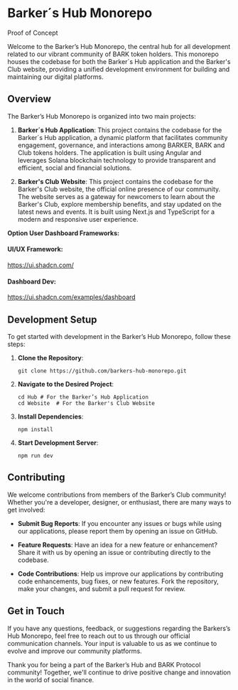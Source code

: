 # Barker´s Hub Monorepo
Proof of Concept

Welcome to the Barker’s Hub Monorepo, the central hub for all development related to our vibrant community of BARK token holders. This monorepo houses the codebase for both the Barker´s Hub application and the Barker's Club website, providing a unified development environment for building and maintaining our digital platforms.

## Overview

The Barker’s Hub Monorepo is organized into two main projects:

1. **Barker´s Hub Application**: This project contains the codebase for the Barker´s Hub application, a dynamic platform that facilitates community engagement, governance, and interactions among BARKER, BARK and Club tokens holders. The application is built using Angular and leverages Solana blockchain technology to provide transparent and efficient, social and financial solutions.

2. **Barker's Club Website**: This project contains the codebase for the Barker's Club website, the official online presence of our community. The website serves as a gateway for newcomers to learn about the Barker's Club, explore membership benefits, and stay updated on the latest news and events. It is built using Next.js and TypeScript for a modern and responsive user experience.

**Option User Dashboard Frameworks:**

#### UI/UX Framework:

https://ui.shadcn.com/

#### Dashboard Dev:

https://ui.shadcn.com/examples/dashboard

## Development Setup

To get started with development in the Barker’s Hub Monorepo, follow these steps:

1. **Clone the Repository**: 
   ```
   git clone https://github.com/barkers-hub-monorepo.git
   ```

2. **Navigate to the Desired Project**:
   ```
   cd Hub # For the Barker’s Hub Application
   cd Website  # For the Barker's Club Website
   ```

3. **Install Dependencies**:
   ```
   npm install
   ```

4. **Start Development Server**:
   ```
   npm run dev
   ```

## Contributing

We welcome contributions from members of the Barker’s Club community! Whether you're a developer, designer, or enthusiast, there are many ways to get involved:

- **Submit Bug Reports**: If you encounter any issues or bugs while using our applications, please report them by opening an issue on GitHub.

- **Feature Requests**: Have an idea for a new feature or enhancement? Share it with us by opening an issue or contributing directly to the codebase.

- **Code Contributions**: Help us improve our applications by contributing code enhancements, bug fixes, or new features. Fork the repository, make your changes, and submit a pull request for review.

## Get in Touch

If you have any questions, feedback, or suggestions regarding the Barkers’s Hub Monorepo, feel free to reach out to us through our official communication channels. Your input is valuable to us as we continue to evolve and improve our community platforms.

Thank you for being a part of the Barker’s Hub and BARK Protocol community! Together, we'll continue to drive positive change and innovation in the world of social finance.
